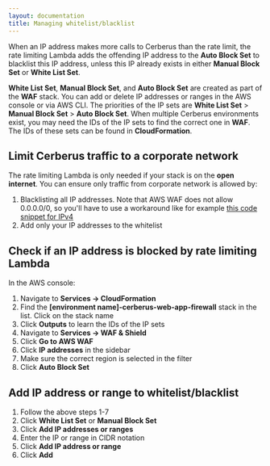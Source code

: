 ```yaml
---
layout: documentation
title: Managing whitelist/blacklist
---
```


When an IP address makes more calls to Cerberus than the rate limit, the rate limiting Lambda adds the offending IP address to the **Auto Block Set** to blacklist this IP address, unless this IP already exists in either **Manual Block Set** or **White List Set**.

**White List Set**, **Manual Block Set**, and **Auto Block Set** are created as part of the **WAF** stack. You can add or delete IP addresses or ranges in the AWS console or via AWS CLI.
The priorities of the IP sets are **White List Set** > **Manual Block Set** > **Auto Block Set**.
When multiple Cerberus environments exist, you may need the IDs of the IP sets to find the correct one in **WAF**. The IDs of these sets can be found in **CloudFormation**.

## Limit Cerberus traffic to a corporate network

The rate limiting Lambda is only needed if your stack is on the **open internet**. You can ensure only traffic from corporate network is allowed by:
1. Blacklisting all IP addresses. Note that AWS WAF does not allow 0.0.0.0/0, so you'll have to use a workaround like for example [this code snippet for IPv4](https://gist.github.com/mayitbeegh/e60bac7694f54c7dd59405f0d32b247d)
1. Add only your IP addresses to the whitelist

## Check if an IP address is blocked by rate limiting Lambda

In the AWS console:
1. Navigate to **Services -> CloudFormation**
1. Find the **[environment name]-cerberus-web-app-firewall** stack in the list. Click on the stack name
1. Click **Outputs** to learn the IDs of the IP sets
1. Navigate to **Services -> WAF & Shield**
1. Click **Go to AWS WAF**
1. Click **IP addresses** in the sidebar
1. Make sure the correct region is selected in the filter
1. Click **Auto Block Set**

## Add IP address or range to whitelist/blacklist

1. Follow the above steps 1-7
1. Click **White List Set** or **Manual Block Set**
1. Click **Add IP addresses or ranges**
1. Enter the IP or range in CIDR notation
1. Click **Add IP address or range**
1. Click **Add**